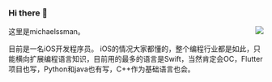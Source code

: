### Hi there 👋

<!--
**michaelssman/michaelssman** is a ✨ _special_ ✨ repository because its `README.md` (this file) appears on your GitHub profile.

Here are some ideas to get you started:

- 🔭 I’m currently working on ...
- 🌱 I’m currently learning ...
- 👯 I’m looking to collaborate on ...
- 🤔 I’m looking for help with ...
- 💬 Ask me about ...
- 📫 How to reach me: ...
- 😄 Pronouns: ...
- ⚡ Fun fact: ...
-->

<a href="https://github.com/michaelssman">
  <img align="right" src="https://github-readme-stats.vercel.app/api/top-langs/?username=michaelssman" />
</a>

这里是michaelssman。

目前是一名iOS开发程序员。
iOS的情况大家都懂的，整个编程行业都是如此，只能横向扩展编程语言知识，目前用的最多的语言是Swift，当然肯定会OC，Flutter项目也写，Python和java也有写，C++作为基础语言也会。
